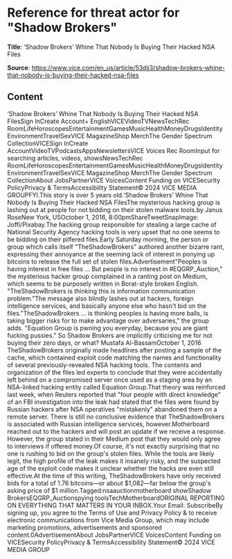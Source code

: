 # Reference for threat actor for "Shadow Brokers"

**Title**: ‘Shadow Brokers’ Whine That Nobody Is Buying Their Hacked NSA Files

**Source**: https://www.vice.com/en_us/article/53djj3/shadow-brokers-whine-that-nobody-is-buying-their-hacked-nsa-files

## Content
‘Shadow Brokers’ Whine That Nobody Is Buying Their Hacked NSA FilesSign InCreate Account+ EnglishVICEVideoTVNewsTechRec RoomLifeHoroscopesEntertainmentGamesMusicHealthMoneyDrugsIdentityEnvironmentTravelSexVICE MagazineShop MerchThe Gender Spectrum CollectionVICESign InCreate AccountVideoTVPodcastsAppsNewslettersVICE Voices Rec RoomInput for searching articles, videos, showsNewsTechRec RoomLifeHoroscopesEntertainmentGamesMusicHealthMoneyDrugsIdentityEnvironmentTravelSexVICE MagazineShop MerchThe Gender Spectrum CollectionAbout JobsPartnerVICE VoicesContent Funding on VICESecurity PolicyPrivacy & TermsAccessibility Statement© 2024 VICE MEDIA GROUPFYI.This story is over 5 years old.‘Shadow Brokers’ Whine That Nobody Is Buying Their Hacked NSA FilesThe mysterious hacking group is lashing out at people for not bidding on their stolen malware tools.by Janus RoseNew York, USOctober 1, 2016, 8:00pmShareTweetSnapImage: Joffi/Pixabay.The hacking group responsible for stealing a large cache of National Security Agency hacking tools is very upset that no one seems to be bidding on their pilfered files.Early Saturday morning, the person or group which calls itself "TheShadowBrokers" authored another bizarre rant, expressing their annoyance at the seeming lack of interest in ponying up bitcoins to release the full set of stolen files.Advertisement"Peoples is having interest in free files … But people is no interest in #EQGRP_Auction," the mysterious hacker group complained in a ranting post on Medium, which seems to be purposely written in Borat-style broken English. "TheShadowBrokers is thinking this is information communication problem."The message also blindly lashes out at hackers, foreign intelligence services, and basically anyone else who hasn't bid on the files."TheShadowBrokers … is thinking peoples is having more balls, is taking bigger risks for to make advantage over adversaries," the group adds. "Equation Group is pwning you everyday, because you are giant fucking pussies."
So Shadow Brokers are implicitly criticising me for not buying their zero days, or what? Mustafa Al-BassamOctober 1, 2016
TheShadowBrokers originally made headlines after posting a sample of the cache, which contained exploit code matching the names and functionality of several previously-revealed NSA hacking tools. The contents and organization of the files led experts to conclude that they were accidentally left behind on a compromised server once used as a staging area by an NSA-linked hacking entity called Equation Group.That theory was reinforced last week, when Reuters reported that "four people with direct knowledge" of an FBI investigation into the leak had stated that the files were found by Russian hackers after NSA operatives "mistakenly" abandoned them on a remote server. There is still no conclusive evidence that TheShadowBrokers is associated with Russian intelligence services, however.Motherboard reached out to the hackers and will post an update if we receive a response. However, the group stated in their Medium post that they would only agree to interviews if offered money.Of course, it's not exactly surprising that no one is rushing to bid on the group's stolen files. While the tools are likely legit, the high profile of the leak makes it insanely risky, and the suspected age of the exploit code makes it unclear whether the hacks are even still effective.At the time of this writing, TheShadowBrokers have only received bids for a total of 1.76 bitcoins—or about $1,082—far below the group's asking price of $1 million.Tagged:nsaauctionmotherboard showShadow BrokersEQGRP_Auctionspying toolsTechMotherboardORIGINAL REPORTING ON EVERYTHING THAT MATTERS IN YOUR INBOX.Your Email: SubscribeBy signing up, you agree to the Terms of Use and Privacy Policy & to receive electronic communications from Vice Media Group, which may include marketing promotions, advertisements and sponsored content.0AdvertisementAbout JobsPartnerVICE VoicesContent Funding on VICESecurity PolicyPrivacy & TermsAccessibility Statement© 2024 VICE MEDIA GROUP